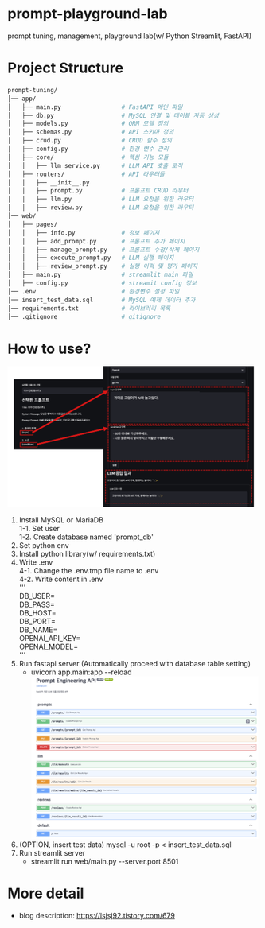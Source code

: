 # prompt-playground-lab  
prompt tuning, management, playground lab(w/ Python Streamlit, FastAPI)

# Project Structure  
```bash  
prompt-tuning/   
│── app/     
│   ├── main.py                 # FastAPI 메인 파일
│   ├── db.py                   # MySQL 연결 및 테이블 자동 생성  
│   ├── models.py               # ORM 모델 정의  
│   ├── schemas.py              # API 스키마 정의  
│   ├── crud.py                 # CRUD 함수 정의  
│   ├── config.py               # 환경 변수 관리  
│   ├── core/                   # 핵심 기능 모듈    
│   │   ├── llm_service.py      # LLM API 호출 로직  
│   ├── routers/                # API 라우터들  
│   │   ├── __init__.py      
│   │   ├── prompt.py           # 프롬프트 CRUD 라우터  
│   │   ├── llm.py              # LLM 요청을 위한 라우터               
│   │   ├── review.py           # LLM 요청을 위한 라우터             
│── web/                  
│   ├── pages/                    
│   │   ├── info.py             # 정보 페이지  
│   │   ├── add_prompt.py       # 프롬프트 추가 페이지  
│   │   ├── manage_prompt.py    # 프롬프트 수정/삭제 페이지  
│   │   ├── execute_prompt.py   # LLM 실행 페이지  
│   │   ├── review_prompt.py    # 실행 이력 및 평가 페이지  
│   ├── main.py                 # streamlit main 파일  
│   ├── config.py               # streamit config 정보  
│── .env                        # 환경변수 설정 파일  
│── insert_test_data.sql        # MySQL 예제 데이터 추가  
│── requirements.txt            # 라이브러리 목록  
│── .gitignore                  # gitignore  
```

# How to use?

![info](asset/info.png)   

1. Install MySQL or MariaDB  
    1-1. Set user  
    1-2. Create database named 'prompt_db'  
2. Set python env  
3. Install python library(w/ requirements.txt)  
4. Write .env  
    4-1. Change the .env.tmp file name to .env  
    4-2. Write content in .env  
    '''   
    DB_USER=    
    DB_PASS=     
    DB_HOST=    
    DB_PORT=      
    DB_NAME=    
    OPENAI_API_KEY=    
    OPENAI_MODEL=    
    '''  
5. Run fastapi server (Automatically proceed with database table setting)   
    - uvicorn app.main:app --reload   
    ![info](asset/api.png)   
6. (OPTION, insert test data) mysql -u root -p < insert_test_data.sql  
7. Run streamlit server  
    - streamlit run web/main.py --server.port 8501  

# More detail
- blog description: https://lsjsj92.tistory.com/679

